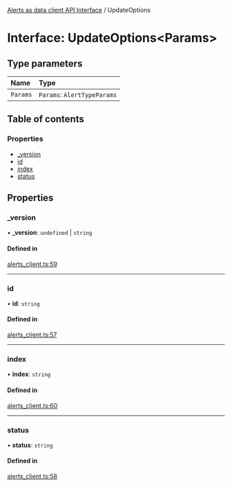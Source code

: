 [Alerts as data client API Interface](../alerts_client_api.md) / UpdateOptions

# Interface: UpdateOptions<Params\>

## Type parameters

| Name | Type |
| :------ | :------ |
| `Params` | `Params`: `AlertTypeParams` |

## Table of contents

### Properties

- [\_version](updateoptions.md#_version)
- [id](updateoptions.md#id)
- [index](updateoptions.md#index)
- [status](updateoptions.md#status)

## Properties

### \_version

• **\_version**: `undefined` \| `string`

#### Defined in

[alerts_client.ts:59](https://github.com/elastic/kibana/blob/daf6871ba4b/x-pack/plugins/rule_registry/server/alert_data_client/alerts_client.ts#L59)

___

### id

• **id**: `string`

#### Defined in

[alerts_client.ts:57](https://github.com/elastic/kibana/blob/daf6871ba4b/x-pack/plugins/rule_registry/server/alert_data_client/alerts_client.ts#L57)

___

### index

• **index**: `string`

#### Defined in

[alerts_client.ts:60](https://github.com/elastic/kibana/blob/daf6871ba4b/x-pack/plugins/rule_registry/server/alert_data_client/alerts_client.ts#L60)

___

### status

• **status**: `string`

#### Defined in

[alerts_client.ts:58](https://github.com/elastic/kibana/blob/daf6871ba4b/x-pack/plugins/rule_registry/server/alert_data_client/alerts_client.ts#L58)

